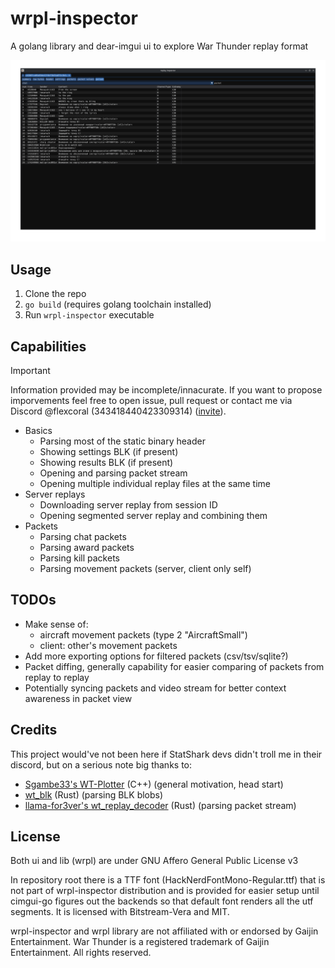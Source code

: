 # wrpl-inspector

A golang library and dear-imgui ui to explore War Thunder replay format

![screenshots](assets/preview.gif)

## Usage

1. Clone the repo
2. `go build` (requires golang toolchain installed)
3. Run `wrpl-inspector` executable

## Capabilities

> [!IMPORTANT]
> Information provided may be incomplete/innacurate.
> If you want to propose imporvements feel free to open issue, pull request or contact me via Discord @flexcoral (343418440423309314) ([invite](https://discord.com/invite/DFsMKWJJPN)).

- Basics
  - Parsing most of the static binary header
  - Showing settings BLK (if present)
  - Showing results BLK (if present)
  - Opening and parsing packet stream
  - Opening multiple individual replay files at the same time
- Server replays
  - Downloading server replay from session ID
  - Opening segmented server replay and combining them
- Packets
  - Parsing chat packets
  - Parsing award packets
  - Parsing kill packets
  - Parsing movement packets (server, client only self)

## TODOs

- Make sense of:
  - aircraft movement packets (type 2 "AircraftSmall")
  - client: other's movement packets
- Add more exporting options for filtered packets (csv/tsv/sqlite?)
- Packet diffing, generally capability for easier comparing of packets from replay to replay
- Potentially syncing packets and video stream for better context awareness in packet view

## Credits

This project would've not been here if StatShark devs didn't troll me in their discord, but on a serious note big thanks to:
- [Sgambe33's WT-Plotter](https://github.com/Sgambe33/WT-Plotter) (C++) (general motivation, head start)
- [wt_blk](https://github.com/Warthunder-Open-Source-Foundation/wt_blk) (Rust) (parsing BLK blobs)
- [llama-for3ver's wt_replay_decoder](https://github.com/llama-for3ver/wt_replay_decoder) (Rust) (parsing packet stream)

## License

Both ui and lib (wrpl) are under GNU Affero General Public License v3

In repository root there is a TTF font (HackNerdFontMono-Regular.ttf) that is
not part of wrpl-inspector distribution and is provided for easier setup until
cimgui-go figures out the backends so that default font renders all the utf segments.
It is licensed with Bitstream-Vera and MIT.

wrpl-inspector and wrpl library are not affiliated with or endorsed by
Gaijin Entertainment. War Thunder is a registered trademark of Gaijin Entertainment. All rights reserved.
